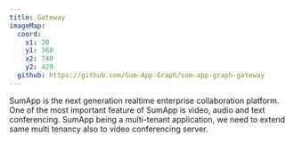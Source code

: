 ```yaml
---
title: Gateway
imageMap:
  coord: 
    x1: 20 
    y1: 360 
    x2: 740
    y2: 420
  github: https://github.com/Sum-App-Graph/sum-app-graph-gateway
---
```


SumApp is the next generation realtime enterprise collaboration platform. 
One of the most important feature of SumApp is video, audio and text conferencing. 
SumApp being a multi-tenant application, we need to extend same multi tenancy 
also to video conferencing server.